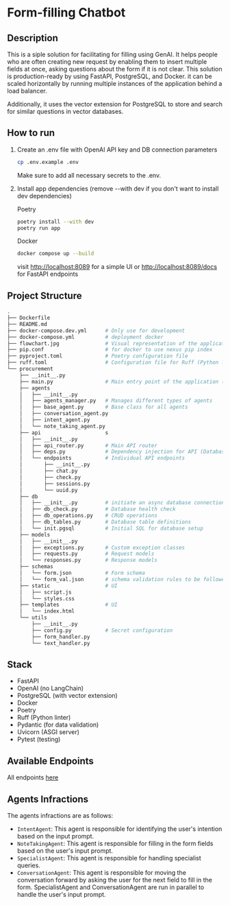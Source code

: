 # Form-filling Chatbot

## Description

This is a siple solution for facilitating for filling using GenAI. It helps people who are often creating new request by enabling them to insert multiple fields at once, asking questions about the form if it is not clear. This solution is production-ready by using FastAPI, PostgreSQL, and Docker. it can be scaled horizontally by running multiple instances of the application behind a load balancer.

Additionally, it uses the vector extension for PostgreSQL to store and search for similar questions in vector databases.

## How to run

1. Create an .env file with OpenAI API key and DB connection parameters

    ```bash
    cp .env.example .env
    ```

    Make sure to add all necessary secrets to  the .env.

2. Install app dependencies (remove --with dev if you don't want to install dev dependencies)

    Poetry

    ```bash
    poetry install --with dev
    poetry run app
    ```

    Docker

    ```bash
    docker compose up --build
    ```

    visit <http://localhost:8089> for a simple UI or <http://localhost:8089/docs> for FastAPI endpoints

## Project Structure

```bash
.
├── Dockerfile                  
├── README.md                   
├── docker-compose.dev.yml      # Only use for development
├── docker-compose.yml          # deployment docker
├── flowchart.jpg               # Visual representation of the application flow
├── pip.conf                    # for docker to use nexus pip index
├── pyproject.toml              # Poetry configuration file
├── ruff.toml                   # Configuration file for Ruff (Python linter)
└── procurement
    ├── __init__.py
    ├── main.py                 # Main entry point of the application (FastAPI app)
    ├── agents                  
    │   ├── __init__.py
    │   ├── agents_manager.py   # Manages different types of agents
    │   ├── base_agent.py       # Base class for all agents
    │   ├── conversation_agent.py
    │   ├── intent_agent.py
    │   └── note_taking_agent.py
    ├── api                     s
    │   ├── __init__.py
    │   ├── api_router.py       # Main API router
    │   ├── deps.py             # Dependency injection for API (Database connection)
    │   └── endpoints           # Individual API endpoints
    │       ├── __init__.py
    │       ├── chat.py
    │       ├── check.py
    │       ├── sessions.py
    │       └── uuid.py
    ├── db                      
    │   ├── __init__.py         # initiate an async database connection
    │   ├── db_check.py         # Database health check
    │   ├── db_operations.py    # CRUD operations
    │   ├── db_tables.py        # Database table definitions
    │   └── init.pgsql          # Initial SQL for database setup
    ├── models                  
    │   ├── __init__.py
    │   ├── exceptions.py       # Custom exception classes
    │   ├── requests.py         # Request models
    │   └── responses.py        # Response models
    ├── schemas
    │   └── form.json           # Form schema
    │   └── form_val.json       # schema validation rules to be followed
    ├── static                  # UI
    │   ├── script.js
    │   └── styles.css
    ├── templates               # UI
    │   └── index.html          
    └── utils                   
        ├── __init__.py
        ├── config.py           # Secret configuration
        ├── form_handler.py     
        └── text_handler.py     
```


## Stack

- FastAPI
- OpenAI (no LangChain)
- PostgreSQL (with vector extension)
- Docker
- Poetry
- Ruff (Python linter)
- Pydantic (for data validation)
- Uvicorn (ASGI server)
- Pytest (testing)

## Available Endpoints

All endpoints [here](./ENDPOINTS.md)

## Agents Infractions

The agents infractions are as follows:
- `IntentAgent`: This agent is responsible for identifying the user's intention based on the input prompt.
- `NoteTakingAgent`: This agent is responsible for filling in the form fields based on the user's input prompt.
- `SpecialistAgent`: This agent is responsible for handling specialist queries.
- `ConversationAgent`: This agent is responsible for moving the conversation forward by asking the user for the next field to fill in the form.
SpecialistAgent and ConversationAgent are run in parallel to handle the user's input prompt. 